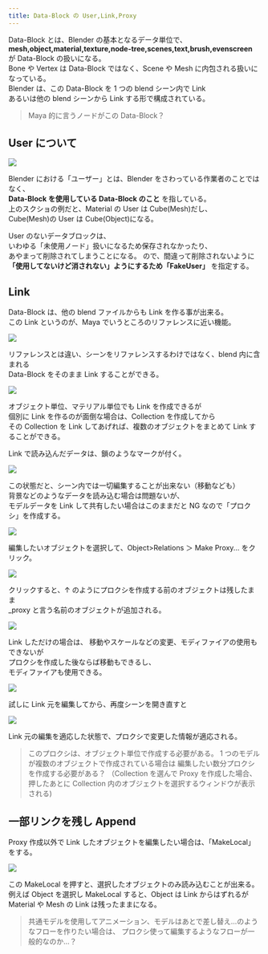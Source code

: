```yaml
---
title: Data-Block の User,Link,Proxy
---
```


Data-Block とは、Blender の基本となるデータ単位で、  
**mesh,object,material,texture,node-tree,scenes,text,brush,evenscreen**  
が Data-Block の扱いになる。  
Bone や Vertex は Data-Block ではなく、Scene や Mesh に内包される扱いになっている。  
Blender は、この Data-Block を 1 つの blend シーン内で Link  
あるいは他の blend シーンから Link する形で構成されている。

> Maya 的に言うノードがこの Data-Block？

## User について

![](https://gyazo.com/03241d2d576056a3064a74eef957ec0c.png)

Blender における「ユーザー」とは、Blender をさわっている作業者のことではなく、  
**Data-Block を使用している Data-Block のこと** を指している。  
上のスクショの例だと、Material の User は Cube(Mesh)だし、  
Cube(Mesh)の User は Cube(Object)になる。

User のないデータブロックは、  
いわゆる「未使用ノード」扱いになるため保存されなかったり、  
あやまって削除されてしまうことになる。
ので、間違って削除されないように  
 **「使用してないけど消されない」ようにするため「FakeUser」** を指定する。

## Link

Data-Block は、他の blend ファイルからも Link を作る事が出来る。  
この Link というのが、Maya でいうところのリファレンスに近い機能。

![](https://gyazo.com/81b50b5e608f319f0ea96b3994249601.png)

リファレンスとは違い、シーンをリファレンスするわけではなく、blend 内に含まれる  
Data-Block をそのまま Link することができる。

![](https://gyazo.com/c8c8af5878ccb5679725c31e0d3b6c96.png)

オブジェクト単位、マテリアル単位でも Link を作成できるが  
個別に Link を作るのが面倒な場合は、Collection を作成してから  
その Collection を Link してあげれば、複数のオブジェクトをまとめて Link することができる。

Link で読み込んだデータは、鎖のようなマークが付く。

![](https://gyazo.com/6e43ec327032c4d11f04e52d9e6cb087.png)

この状態だと、シーン内では一切編集することが出来ない（移動なども）  
背景などのようなデータを読み込む場合は問題ないが、  
モデルデータを Link して共有したい場合はこのままだと NG なので「プロクシ」を作成する。

![](https://gyazo.com/e964afed551483ae871cfe36acb8655a.png)

編集したいオブジェクトを選択して、Object>Relations ＞ Make Proxy... をクリック。

![](https://gyazo.com/f9325efd760df47d1c4302f4747b938a.png)

クリックすると、↑ のようにプロクシを作成する前のオブジェクトは残したまま  
\_proxy と言う名前のオブジェクトが追加される。

![](https://gyazo.com/9b88c293b900f43bf20dad7a30191404.png)

Link しただけの場合は、
移動やスケールなどの変更、モディファイアの使用もできないが  
プロクシを作成した後ならば移動もできるし、  
モディファイアも使用できる。

![](https://gyazo.com/5680bf692511567067cbb2bdf1e95e53.png)

試しに Link 元を編集してから、再度シーンを開き直すと

![](https://gyazo.com/aab4a9b0f7db06fe89a5ebdedacbc19a.png)

Link 元の編集を適応した状態で、プロクシで変更した情報が適応される。

> このプロクシは、オブジェクト単位で作成する必要がある。
> 1 つのモデルが複数のオブジェクトで作成されている場合は
> 編集したい数分プロクシを作成する必要がある？
> （Collection を選んで Proxy を作成した場合、
> 押したあとに Collection 内のオブジェクトを選択するウィンドウが表示される)

## 一部リンクを残し Append

Proxy 作成以外で Link したオブジェクトを編集したい場合は、「MakeLocal」をする。

![](https://gyazo.com/8623cdf89e7d408931b569f31a20a205.png)

この MakeLocal を押すと、選択したオブジェクトのみ読み込むことが出来る。  
例えば Object を選択し MakeLocal すると、Object は Link からはずれるが  
Material や Mesh の Link は残ったままになる。

> 共通モデルを使用してアニメーション、モデルはあとで差し替え...のようなフローを作りたい場合は、
> プロクシ使って編集するようなフローが一般的なのか...？
